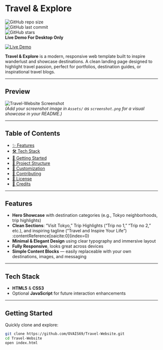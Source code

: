 #  Travel & Explore

![GitHub repo size](https://img.shields.io/github/repo-size/OVAIS69/Travel-Website?color=blue)  
![GitHub last commit](https://img.shields.io/github/last-commit/OVAIS69/Travel-Website?color=brightgreen)  
![GitHub stars](https://img.shields.io/github/stars/OVAIS69/Travel-Website?style=social)  
**Live Demo For Desktop Only**

[![Live Demo](https://img.shields.io/badge/Live%20Demo-View%20Here-orange?style=for-the-badge)](https://ovais69.github.io/Travel-Website/)

**Travel & Explore** is a modern, responsive web template built to inspire wanderlust and showcase destinations. A clean landing page designed to highlight travel passion, perfect for portfolios, destination guides, or inspirational travel blogs.

---

##  Preview

![Travel-Website Screenshot](Assets/screenshot.png)  
*(Add your screenshot image in `Assets/` as `screenshot.png` for a visual showcase in your README.)*

---

##  Table of Contents

- [✨ Features](#-features)  
- [🛠️ Tech Stack](#️-tech-stack)  
- [🚀 Getting Started](#-getting-started)  
- [📂 Project Structure](#-project-structure)  
- [🎨 Customization](#-customization)  
- [🤝 Contributing](#-contributing)  
- [📜 License](#-license)  
- [🙌 Credits](#-credits)

---

##  Features

-  **Hero Showcase** with destination categories (e.g., Tokyo neighborhoods, trip highlights)  
-  **Clean Sections**: “Visit Tokyo,” Trip Highlights (“Trip no 1,” “Trip no 2,” etc.), and inspiring tagline (“Travel and Inspire Your Life”) :contentReference[oaicite:0]{index=0}  
-  **Minimal & Elegant Design** using clear typography and immersive layout  
-  **Fully Responsive**, looks great across devices  
-  **Simple Content Blocks** — easily replaceable with your own destinations, images, and messaging

---

##  Tech Stack

- **HTML5** & **CSS3**  
- Optional **JavaScript** for future interaction enhancements  

---

##  Getting Started

Quickly clone and explore:

```bash
git clone https://github.com/OVAIS69/Travel-Website.git
cd Travel-Website
open index.html

